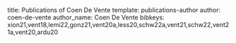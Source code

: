 title: Publications of Coen De Vente
template: publications-author
author: coen-de-vente
author_name: Coen De Vente
bibkeys: xion21,vent18,lemi22,gonz21,vent20a,less20,schw22a,vent21,schw22,vent21a,vent20,ardu20